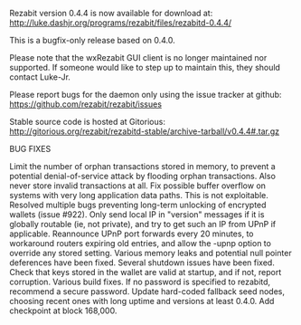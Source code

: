 Rezabit version 0.4.4 is now available for download at:
http://luke.dashjr.org/programs/rezabit/files/rezabitd-0.4.4/

This is a bugfix-only release based on 0.4.0.

Please note that the wxRezabit GUI client is no longer maintained nor supported. If someone would like to step up to maintain this, they should contact Luke-Jr.

Please report bugs for the daemon only using the issue tracker at github:
https://github.com/rezabit/rezabit/issues

Stable source code is hosted at Gitorious:
http://gitorious.org/rezabit/rezabitd-stable/archive-tarball/v0.4.4#.tar.gz

BUG FIXES

Limit the number of orphan transactions stored in memory, to prevent a potential denial-of-service attack by flooding orphan transactions. Also never store invalid transactions at all.
Fix possible buffer overflow on systems with very long application data paths. This is not exploitable.
Resolved multiple bugs preventing long-term unlocking of encrypted wallets (issue #922).
Only send local IP in "version" messages if it is globally routable (ie, not private), and try to get such an IP from UPnP if applicable.
Reannounce UPnP port forwards every 20 minutes, to workaround routers expiring old entries, and allow the -upnp option to override any stored setting.
Various memory leaks and potential null pointer deferences have been
fixed.
Several shutdown issues have been fixed.
Check that keys stored in the wallet are valid at startup, and if not,
report corruption.
Various build fixes.
If no password is specified to rezabitd, recommend a secure password.
Update hard-coded fallback seed nodes, choosing recent ones with long uptime and versions at least 0.4.0.
Add checkpoint at block 168,000.

